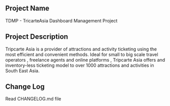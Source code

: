 Project Name
---------------
TDMP - TricarteAsia Dashboard Management Project


Project Description
-------------------
Tripcarte Asia is a provider of attractions and activity ticketing using the most efficient and convenient methods. Ideal for small to big scale travel operators , freelance agents and online platforms , Tripcarte Asia offers and inventory-less ticketing model to over 1000 attractions and activities in South East Asia.


Change Log
----------
Read CHANGELOG.md file
